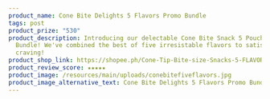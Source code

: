 ```yaml
---
product_name: Cone Bite Delights 5 Flavors Promo Bundle
tags: post
product_prize: "530"
product_description: Introducing our delectable Cone Bite Snack 5 Pouches Promo
  Bundle! We've combined the best of five irresistable flavors to satisfy every
  craving!
product_shop_link: https://shopee.ph/Cone-Tip-Bite-size-Snacks-5-FLAVORS-PROMO-BUNDLE-(CONE-BITE-DELIGHTS)-Chocolate-Filled-Wafer-(120g)-i.1049185961.23484427198?sp_atk=a35f51a4-3ccf-4776-9d31-e73a654d4bec&xptdk=a35f51a4-3ccf-4776-9d31-e73a654d4bec
product_review_score: ★★★★★
product_image: /resources/main/uploads/conebitefiveflavors.jpg
product_image_alternative_text: Cone Bite Delights 5 Flavors Promo Bundle
---
```

